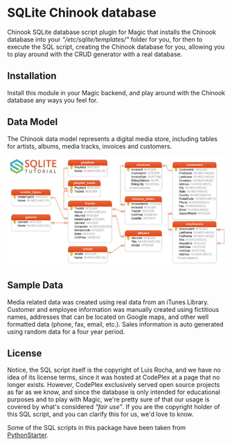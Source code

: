 # SQLite Chinook database

Chinook SQLite database script plugin for Magic that installs the Chinook database into
your _"/etc/sqlite/templates/"_ folder for you, for then to execute the SQL script, creating
the Chinook database for you, allowing you to play around with the CRUD generator with a real
database.

## Installation

Install this module in your Magic backend, and play around with the Chinook database any ways
you feel for.

## Data Model

The Chinook data model represents a digital media store, including tables for artists, albums,
media tracks, invoices and customers.

![Screenshot](https://raw.githubusercontent.com/polterguy/sqlite-chinook/master/chinook.jpeg)

## Sample Data

Media related data was created using real data from an iTunes Library. Customer and employee
information was manually created using fictitious names, addresses that can be located on
Google maps, and other well formatted data (phone, fax, email, etc.). Sales information is
auto generated using random data for a four year period.

## License

Notice, the SQL script itself is the copyright of Luis Rocha, and we have no idea of its
license terms, since it was hosted at CodePlex at a page that no longer exists. However,
CodePlex exclusively served open source projects as far as we know, and since the database
is only intended for educational purposes and to play with Magic, we're pretty sure of
that our usage is covered by what's considered _"fair use"_. If you are the copyright holder
of this SQL script, and you can clarify this for us, we'd love to know.

Some of the SQL scripts in this package have been taken from [PythonStarter](https://github.com/Olamiotan/PythonStarter).
